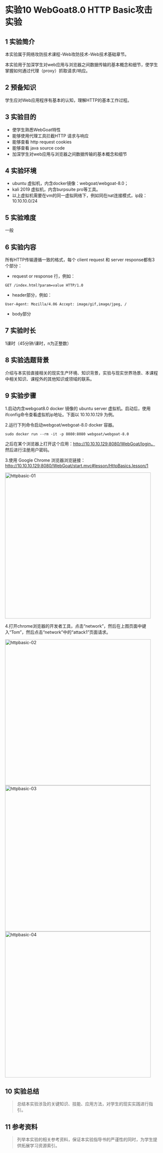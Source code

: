 # 实验10 WebGoat8.0 HTTP Basic攻击实验

## 1 实验简介

本实验属于网络攻防技术课程-Web攻防技术-Web技术基础章节。

本实验用于加深学生对web应用与浏览器之间数据传输的基本概念和细节，使学生掌握如何通过代理（proxy）抓取请求/响应。

## 2 预备知识

学生应对Web应用程序有基本的认知，理解HTTP的基本工作过程。

## 3 实验目的

- 使学生熟悉WebGoat特性
- 能够使用代理工具拦截HTTP 请求与响应
- 能够查看 http request cookies
- 能够查看 java source code
- 加深学生对web应用与浏览器之间数据传输的基本概念和细节

  
## 4 实验环境

- ubuntu 虚拟机，内含docker镜像：webgoat/webgoat-8.0；
- kali 2019 虚拟机，内含burpsuite pro等工具。
- 以上虚拟机需要在vm的同一虚拟网络下，例如同在nat连接模式，ip段：10.10.10.0/24
 
## 5 实验难度

一般

## 6 实验内容

所有HTTP传输遵循一致的格式，每个 client request 和 server response都有3个部分：
- request or response 行，例如：
```
GET /index.html?param=value HTTP/1.0
```
- header部分，例如：
```
User-Agent: Mozilla/4.06 Accept: image/gif,image/jpeg, /
```
- body部分

## 7 实验时长

1课时（45分钟/课时，n为正整数）

## 8 实验选题背景

介绍与本实验直接相关的现实生产环境、知识背景，实验与现实世界场景、本课程中相关知识、课程外的其他知识或领域的联系。

## 9 实验步骤

1.启动内含webgoat8.0 docker 镜像的 ubuntu server 虚拟机。启动后，使用ifconfig命令查看虚拟机ip地址。下面以 10.10.10.129 为例。

2.运行下列命令启动webgoat/webgoat-8.0 docker 容器。

```sudo docker run --rm -it -p 8080:8080 webgoat/webgoat-8.0```

之后在某个浏览器上打开这个应用：http://10.10.10.129:8080/WebGoat/login， 然后进行注册用户密码。

3.使用 Google Chrome 浏览器浏览链接：http://10.10.10.129:8080/WebGoat/start.mvc#lesson/HttpBasics.lesson/1

<img src="images/lab01/httpbasic-01.png" width="480" alt="httpbasic-01" />

4.打开chrome浏览器的开发者工具，点击“network”，然后在上图页面中键入“Tom”，然后点击“network”中的“attack1”页面请求。

<img src="images/lab01/httpbasic-02.png" width="480" alt="httpbasic-02" />
<img src="images/lab01/httpbasic-03.png" width="480" alt="httpbasic-03" />
<img src="images/lab01/httpbasic-04.png" width="480" alt="httpbasic-04" />


## 10 实验总结
> 总结本实验涉及的关键知识、技能、应用方法，对学生的现实实践进行指引。
## 11 参考资料
> 列举本实验的相关参考资料，保证本实验指导书的严谨性的同时，为学生提供拓展学习资源索引。
